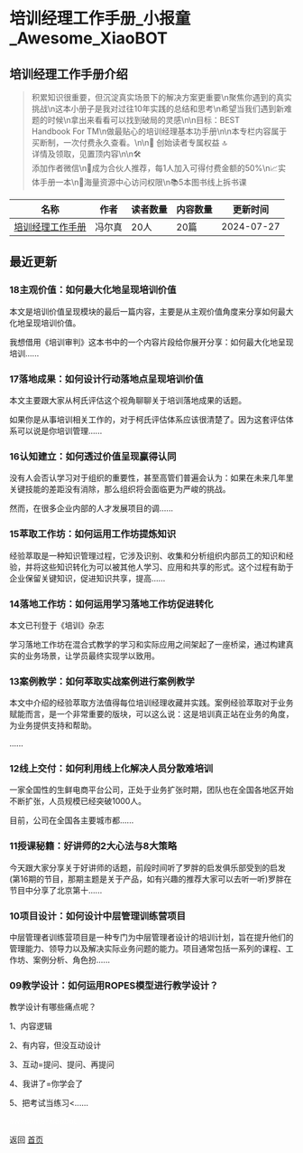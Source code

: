 # 培训经理工作手册_小报童_Awesome_XiaoBOT

## 培训经理工作手册介绍
> 积累知识很重要，但沉淀真实场景下的解决方案更重要\n聚焦你遇到的真实挑战\n这本小册子是我对过往10年实践的总结和思考\n希望当我们遇到新难题的时候\n拿出来看看可以找到破局的灵感\n\n目标：BEST  
Handbook For TM\n做最贴心的培训经理基本功手册\n\n本专栏内容属于买断制，一次付费永久查看。\n\n🌟 创始读者专属权益 🔝  
详情及领取，见置顶内容\n\n🛠️  
添加作者微信\n🤝成为合伙人推荐，每1人加入可得付费金额的50%\n📈实体手册一本\n🧠海量资源中心访问权限\n📚5本图书线上拆书课  
  


|名称|作者|读者数量|内容数量|更新时间|
|---|---|---|---|---|
|[培训经理工作手册](https://xiaobot.net/p/training?refer=0b133df9-27dc-423b-8101-639049001c13)|冯尔真|20人|20篇|2024-07-27|

## 最近更新
### 18主观价值：如何最大化地呈现培训价值

本文是培训价值呈现模块的最后一篇内容，主要是从主观价值角度来分享如何最大化地呈现培训价值。

我想借用《培训审判》这本书中的一个内容片段给你展开分享：如何最大化地呈现培训......

### 17落地成果：如何设计行动落地点呈现培训价值

本文主要跟大家从柯氏评估这个视角聊聊关于培训落地成果的话题。

如果你是从事培训相关工作的，对于柯氏评估体系应该很清楚了。因为这套评估体系可以说是你培训管理......

### 16认知建立：如何透过价值呈现赢得认同

没有人会否认学习对于组织的重要性，甚至高管们普遍会认为：如果在未来几年里关键技能的差距没有消除，那么组织将会面临更为严峻的挑战。

然而，在很多企业内部的人才发展项目的调......

### 15萃取工作坊：如何运用工作坊提炼知识

经验萃取是一种知识管理过程，它涉及识别、收集和分析组织内部员工的知识和经验，并将这些知识转化为可以被其他人学习、应用和共享的形式。这个过程有助于企业保留关键知识，促进知识共享，提高......

### 14落地工作坊：如何运用学习落地工作坊促进转化

本文已刊登于《培训》杂志

学习落地工作坊在混合式教学的学习和实际应用之间架起了一座桥梁，通过构建真实的业务场景，让学员最终实现学以致用。



### 13案例教学：如何萃取实战案例进行案例教学

本文中介绍的经验萃取方法值得每位培训经理收藏并实践。案例经验萃取对于业务赋能而言，是一个非常重要的版块，可以这么说：这是培训真正站在业务的角度，为业务提供支持和帮助。

......

### 12线上交付：如何利用线上化解决人员分散难培训

一家全国性的生鲜电商平台公司，正处于业务扩张时期，团队也在全国各地区开始不断扩张，人员规模已经突破1000人。

目前，公司在全国各主要城市都......

### 11授课秘籍：好讲师的2大心法与8大策略

今天跟大家分享关于好讲师的话题，前段时间听了罗胖的启发俱乐部受到的启发(第16期的节目，那期主题是关于产品，如有兴趣的推荐大家可以去听一听)罗胖在节目中分享了北京第十......

### 10项目设计：如何设计中层管理训练营项目

中层管理者训练营项目是一种专门为中层管理者设计的培训计划，旨在提升他们的管理能力、领导力以及解决实际业务问题的能力。项目通常包括一系列的课程、工作坊、案例分析、角色扮......

### 09教学设计：如何运用ROPES模型进行教学设计？

教学设计有哪些痛点呢？

1、内容逻辑

2、有内容，但没互动设计

3、互动=提问、提问、再提问

4、我讲了=你学会了

5、把考试当练习<......


<a href="https://github.com/Reno9527/awesome-xiaobot" style="color: white; text-decoration: none;">awesome-xiaobot</a>

返回 [首页](../README.md)
